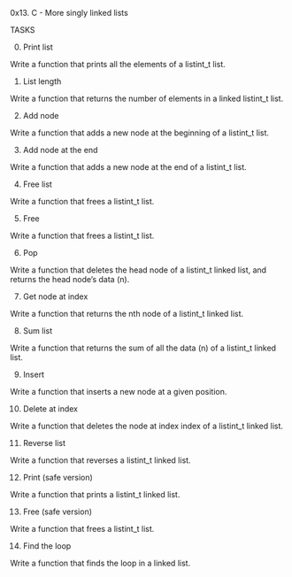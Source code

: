 0x13. C - More singly linked lists

TASKS

0. Print list

Write a function that prints all the elements of a listint_t list.

1. List length

Write a function that returns the number of elements in a linked listint_t list.

2. Add node

Write a function that adds a new node at the beginning of a listint_t list.

3. Add node at the end

Write a function that adds a new node at the end of a listint_t list.

4. Free list

Write a function that frees a listint_t list.

5. Free

Write a function that frees a listint_t list.

6. Pop

Write a function that deletes the head node of a listint_t linked list, and returns the head node’s data (n).

7. Get node at index

Write a function that returns the nth node of a listint_t linked list.

8. Sum list

Write a function that returns the sum of all the data (n) of a listint_t linked list.

9. Insert

Write a function that inserts a new node at a given position.

10. Delete at index

Write a function that deletes the node at index index of a listint_t linked list.

11. Reverse list

Write a function that reverses a listint_t linked list.

12. Print (safe version)

Write a function that prints a listint_t linked list.

13. Free (safe version)

Write a function that frees a listint_t list.

14. Find the loop

Write a function that finds the loop in a linked list.
